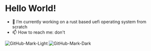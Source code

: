 # Hello World!

- 🔭 I’m currently working on a rust based uefi operating system  from scratch
- 📫 How to reach me: don't


![GitHub-Mark-Light](https://github-readme-stats.vercel.app/api/top-langs/?username=IdoMessenberg&layout=compact#gh-light-mode-only)
![GitHub-Mark-Dark](https://github-readme-stats.vercel.app/api/top-langs/?username=IdoMessenberg&theme=dark&layout=compact#gh-dark-mode-only)

